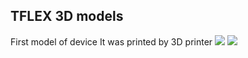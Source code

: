 ## TFLEX 3D models

First model of device
It was printed by 3D printer
![](https://pp.userapi.com/c836736/v836736094/38614/Bt8w9MnCaMI.jpg)
![](https://pp.userapi.com/c836737/v836737094/3d866/inHUMXbmvaE.jpg)

